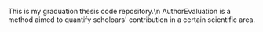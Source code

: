 This is my graduation thesis code repository.\n
AuthorEvaluation is a method aimed to quantify scholoars' contribution in a certain scientific area.
